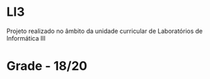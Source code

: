 # LI3
Projeto realizado no âmbito da unidade curricular de Laboratórios de Informática III
# Grade - 18/20
